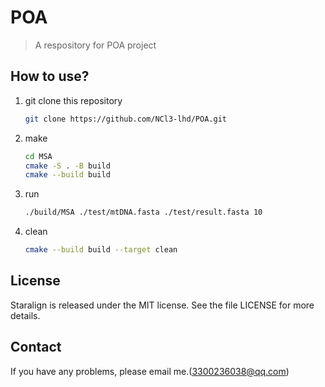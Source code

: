 # POA
> A respository for POA project

## How to use?

1. git clone this repository
   ```bash
   git clone https://github.com/NCl3-lhd/POA.git
   ```

2. make
   ```bash
   cd MSA
   cmake -S . -B build
   cmake --build build
   ```

3. run
   ```bash
   ./build/MSA ./test/mtDNA.fasta ./test/result.fasta 10
   ```

4. clean
   ```bash
   cmake --build build --target clean
   ```

## License

Staralign is released under the MIT license. See the file LICENSE for more details.

## Contact

If you have any problems, please email me.(3300236038@qq.com)